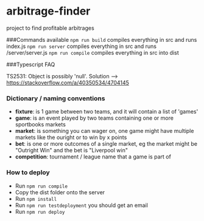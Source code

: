 # arbitrage-finder
project to find profitable arbitrages 

###Commands available
`npm run build` compiles everything in src and runs index.js
`npm run server` compiles everything in src and runs /server/server.js
`npm run compile` compiles everything in src into dist

###Typescript FAQ

TS2531: Object is possibly 'null'.
Solution --> https://stackoverflow.com/a/40350534/4704145


### Dictionary / naming conventions

- **fixture**: is 1 game between two teams, and it will contain a list of 'games'
- **game**: is an event played by two teams containing one or more sportbooks markets
- **market**: is something you can wager on, one game might have multiple markets like the ouright or to win by x points
- **bet**: is one or more outcomes of a single market, eg the market might be "Outright Win" and the bet is "Liverpool win"
- **competition**: tournament / league name that a game is part of

### How to deploy
- Run `npm run compile`
- Copy the dist folder onto the server
- Run `npm install`
- Run `npm run testdeployment` you should get an email
- Run `npm run deploy`